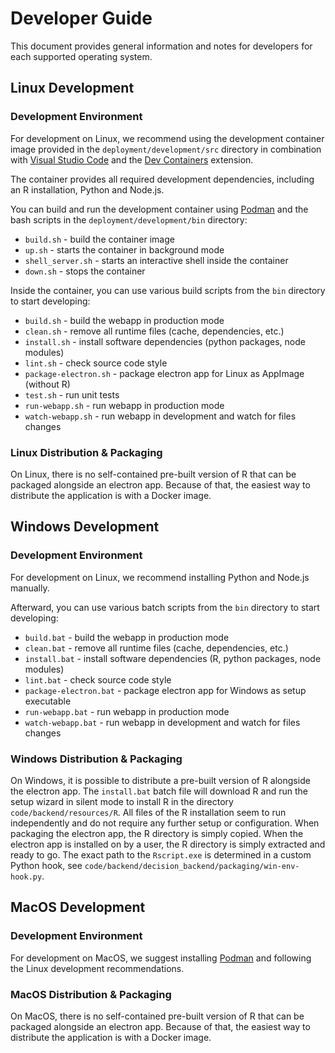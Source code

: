 # Developer Guide

This document provides general information and notes for developers for each supported operating system.

## Linux Development

### Development Environment

For development on Linux, we recommend using the development container image provided in the `deployment/development/src` directory in combination with [Visual Studio Code](https://code.visualstudio.com/) and the [Dev Containers](https://marketplace.visualstudio.com/items?itemName=ms-vscode-remote.remote-containers) extension.

The container provides all required development dependencies, including an R installation, Python and Node.js.

You can build and run the development container using [Podman](https://podman.io/) and the bash scripts in the `deployment/development/bin` directory:

- `build.sh` - build the container image
- `up.sh` - starts the container in background mode
- `shell_server.sh` - starts an interactive shell inside the container
- `down.sh` - stops the container

Inside the container, you can use various build scripts from the `bin` directory to start developing:

- `build.sh` - build the webapp in production mode
- `clean.sh` - remove all runtime files (cache, dependencies, etc.)
- `install.sh` - install software dependencies (python packages, node modules)
- `lint.sh` - check source code style
- `package-electron.sh` - package electron app for Linux as AppImage (without R)
- `test.sh` - run unit tests
- `run-webapp.sh` - run webapp in production mode
- `watch-webapp.sh` - run webapp in development and watch for files changes

### Linux Distribution & Packaging

On Linux, there is no self-contained pre-built version of R that can be packaged alongside an electron app. Because of that, the easiest way to distribute the application is with a Docker image.

## Windows Development

### Development Environment

For development on Linux, we recommend installing Python and Node.js manually.

Afterward, you can use various batch scripts from the `bin` directory to start developing:

- `build.bat` - build the webapp in production mode
- `clean.bat` - remove all runtime files (cache, dependencies, etc.)
- `install.bat` - install software dependencies (R, python packages, node modules)
- `lint.bat` - check source code style
- `package-electron.bat` - package electron app for Windows as setup executable
- `run-webapp.bat` - run webapp in production mode
- `watch-webapp.bat` - run webapp in development and watch for files changes

### Windows Distribution & Packaging

On Windows, it is possible to distribute a pre-built version of R alongside the electron app. The `install.bat` batch file will download R and run the setup wizard in silent mode to install R in the directory `code/backend/resources/R`. All files of the R installation seem to run independently and do not require any further setup or configuration. When packaging the electron app, the R directory is simply copied. When the electron app is installed on by a user, the R directory is simply extracted and ready to go. The exact path to the `Rscript.exe` is determined in a custom Python hook, see `code/backend/decision_backend/packaging/win-env-hook.py`.

## MacOS Development

### Development Environment

For development on MacOS, we suggest installing [Podman](https://podman.io/) and following the Linux development recommendations.

### MacOS Distribution & Packaging

On MacOS, there is no self-contained pre-built version of R that can be packaged alongside an electron app. Because of that, the easiest way to distribute the application is with a Docker image.
